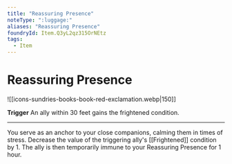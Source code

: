 ```yaml
---
title: "Reassuring Presence"
noteType: ":luggage:"
aliases: "Reassuring Presence"
foundryId: Item.Q3yL2qz315OrNEtz
tags:
  - Item
---
```


# Reassuring Presence
![[icons-sundries-books-book-red-exclamation.webp|150]]

**Trigger** An ally within 30 feet gains the frightened condition.

* * *

You serve as an anchor to your close companions, calming them in times of stress. Decrease the value of the triggering ally's [[Frightened]] condition by 1. The ally is then temporarily immune to your Reassuring Presence for 1 hour.
